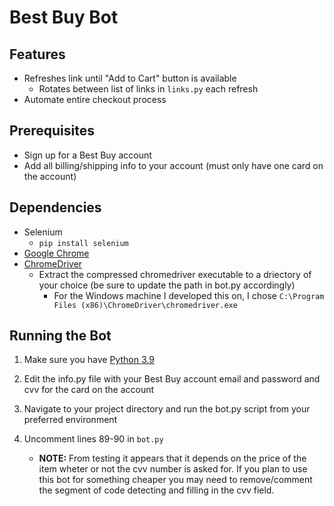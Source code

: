 # Best Buy Bot

## Features
- Refreshes link until "Add to Cart" button is available
	- Rotates between list of links in `links.py` each refresh 
- Automate entire checkout process

## Prerequisites
- Sign up for a Best Buy account
- Add all billing/shipping info to your account (must only have one card on the account)

## Dependencies
- Selenium
	- `pip install selenium`
- [Google Chrome](https://www.google.com/chrome/)
- [ChromeDriver](https://chromedriver.chromium.org/downloads)
	- Extract the compressed chromedriver executable to a driectory of your choice (be sure to update the path in bot.py accordingly)
		- For the Windows machine I developed this on, I chose `C:\Program Files (x86)\ChromeDriver\chromedriver.exe`

## Running the Bot
1. Make sure you have [Python 3.9](https://www.python.org/downloads/release/python-390/)
2. Edit the info.py file with your Best Buy account email and password and cvv for the card on the account
3. Navigate to your project directory and run the bot.py script from your preferred environment
4. Uncomment lines 89-90 in `bot.py`

	- **NOTE:** From testing it appears that it depends on the price of the item wheter or not the cvv number is asked for. If you plan to use this bot for something cheaper you may need to remove/comment the segment of code detecting and filling in the cvv field.


